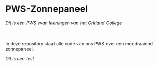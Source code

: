 # PWS-Zonnepaneel
*Dit is een PWS vvan leerlingen van het Gritland College*

<br/><br/>
In deze repository staat alle code van ons PWS over een meedraaiend zonnepaneel.

*Dit is een test*
